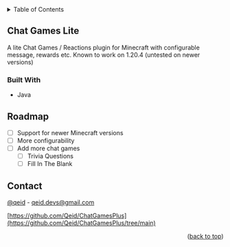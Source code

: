 <details>
  <summary>Table of Contents</summary>
  <ol>
    <li>
      <a href="#about-the-project">About The Project</a>
      <ul>
        <li><a href="#built-with">Built With</a></li>
      </ul>
    </li>
    <li><a href="#roadmap">Roadmap</a></li>

    <li><a href="#contact">Contact</a></li>
  </ol>
</details>

## Chat Games Lite

A lite Chat Games / Reactions plugin for Minecraft with configurable message, rewards etc.
Known to work on 1.20.4 (untested on newer versions)

### Built With

* Java

## Roadmap

- [ ] Support for newer Minecraft versions
- [ ] More configurability
- [ ] Add more chat games
    - [ ] Trivia Questions
    - [ ] Fill In The Blank

## Contact

[@qeid](https://discord.gg/users/qeid) - qeid.devs@gmail.com

[https://github.com/Qeid/ChatGamesPlus](https://github.com/Qeid/ChatGamesPlus/tree/main)

<p align="right">(<a href="#readme-top">back to top</a>)</p>
